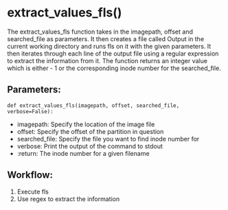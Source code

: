 # extract_values_fls()
The extract_values_fls function takes in the imagepath, offset and searched_file as parameters.
    It then creates a file called Output in the current working directory and runs fls on it with 
    the given parameters. It then iterates through each line of the output file using a regular expression to extract 
    the information from it. The function returns an integer value which is either - 1 or the corresponding inode number for 
    the searched_file.
## Parameters:
    def extract_values_fls(imagepath, offset, searched_file, verbose=False):
-  imagepath: Specify the location of the image file
-  offset: Specify the offset of the partition in question
-  searched_file: Specify the file you want to find inode number for
-  verbose: Print the output of the command to stdout
- :return: The inode number for a given filename
## Workflow:
1. Execute fls
2. Use regex to extract the information